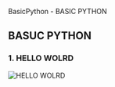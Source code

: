 BasicPython - BASIC PYTHON

## BASUC PYTHON

### 1. HELLO WOLRD

![HELLO WOLRD](https://github.com/DevChalaam/CreateServerStarted/assets/124075393/b2c0fecc-e47d-4aac-9a87-174e075dbb56)
